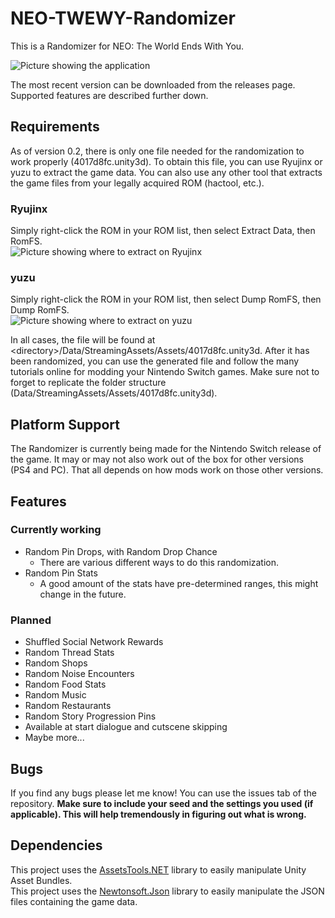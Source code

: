 # NEO-TWEWY-Randomizer
This is a Randomizer for NEO: The World Ends With You.

![Picture showing the application](https://i.imgur.com/e5sp2lp.png "The Randomizer")<br>

The most recent version can be downloaded from the releases page. Supported features are described further down.

## Requirements
As of version 0.2, there is only one file needed for the randomization to work properly (4017d8fc.unity3d). To obtain this file, you can use Ryujinx or yuzu to extract the game data. You can also use any other tool that extracts the game files from your legally acquired ROM (hactool, etc.).

### Ryujinx
Simply right-click the ROM in your ROM list, then select Extract Data, then RomFS.<br>
![Picture showing where to extract on Ryujinx](https://i.imgur.com/dQgjGUb.png "Extracting on Ryujinx")<br>

### yuzu
Simply right-click the ROM in your ROM list, then select Dump RomFS, then Dump RomFS.<br>
![Picture showing where to extract on yuzu](https://i.imgur.com/EWi5YO5.png "Extracting on yuzu")<br>

In all cases, the file will be found at \<directory\>/Data/StreamingAssets/Assets/4017d8fc.unity3d. After it has been randomized, you can use the generated file and follow the many tutorials online for modding your Nintendo Switch games. Make sure not to forget to replicate the folder structure (Data/StreamingAssets/Assets/4017d8fc.unity3d).

## Platform Support
The Randomizer is currently being made for the Nintendo Switch release of the game. It may or may not also work out of the box for other versions (PS4 and PC). That all depends on how mods work on those other versions.

## Features

### Currently working
- Random Pin Drops, with Random Drop Chance
  - There are various different ways to do this randomization.
- Random Pin Stats
  - A good amount of the stats have pre-determined ranges, this might change in the future.

### Planned
- Shuffled Social Network Rewards
- Random Thread Stats
- Random Shops
- Random Noise Encounters
- Random Food Stats
- Random Music
- Random Restaurants
- Random Story Progression Pins
- Available at start dialogue and cutscene skipping
- Maybe more...

## Bugs
If you find any bugs please let me know! You can use the issues tab of the repository. **Make sure to include your seed and the settings you used (if applicable). This will help tremendously in figuring out what is wrong.**

## Dependencies
This project uses the [AssetsTools.NET](https://github.com/nesrak1/AssetsTools.NET/) library to easily manipulate Unity Asset Bundles.<br>
This project uses the [Newtonsoft.Json](https://github.com/JamesNK/Newtonsoft.Json) library to easily manipulate the JSON files containing the game data.
